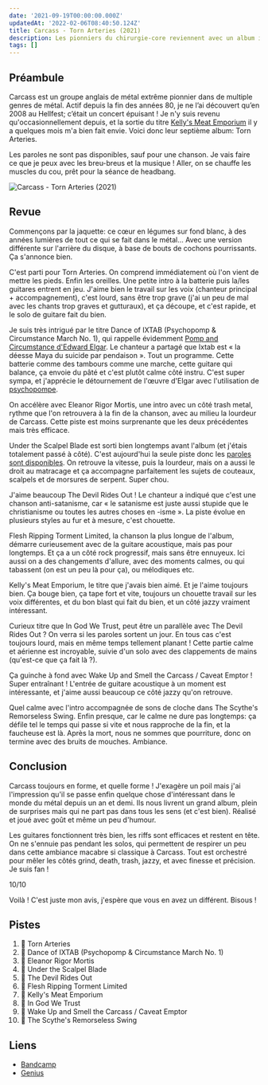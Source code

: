 ```yaml
---
date: '2021-09-19T00:00:00.000Z'
updatedAt: '2022-02-06T08:40:50.124Z'
title: Carcass - Torn Arteries (2021)
description: Les pionniers du chirurgie-core reviennent avec un album incroyable.
tags: []
---
```

## Préambule

Carcass est un groupe anglais de métal extrême pionnier dans de multiple genres de métal. Actif depuis la fin des années 80, je ne l’ai découvert qu’en 2008 au Hellfest; c’était un concert épuisant ! Je n'y suis revenu qu'occasionnellement depuis, et la sortie du titre [Kelly's Meat Emporium](https://www.youtube.com/watch?v=hdcfhccjk78) il y a quelques mois m'a bien fait envie. Voici donc leur septième album: Torn Arteries.

Les paroles ne sont pas disponibles, sauf pour une chanson. Je vais faire ce que je peux avec les breu-breus et la musique ! Aller, on se chauffe les muscles du cou, prêt pour la séance de headbang.

![Carcass - Torn Arteries (2021)](/contentful/1giOnuyhI4vfReqjbVTFUP/38d2252f60cd8aed3f22f0eb5661aa9b/carcass_-_torn_arteries.jpg)

## Revue

Commençons par la jaquette: ce cœur en légumes sur fond blanc, à des années lumières de tout ce qui se fait dans le métal... Avec une version différente sur l'arrière du disque, à base de bouts de cochons pourrissants. Ça s'annonce bien.

C'est parti pour Torn Arteries. On comprend immédiatement où l'on vient de mettre les pieds. Enfin les oreilles. Une petite intro à la batterie puis la/les guitares entrent en jeu. J'aime bien le travail sur les voix (chanteur principal + accompagnement), c'est lourd, sans être trop grave (j'ai un peu de mal avec les chants trop graves et gutturaux), et ça découpe, et c'est rapide, et le solo de guitare fait du bien. 

Je suis très intrigué par le titre Dance of IXTAB (Psychopomp & Circumstance March No. 1), qui rappelle évidemment [Pomp and Circumstance d'Edward Elgar](https://www.youtube.com/watch?v=qGIM5HdnY4g). Le chanteur a partagé que Ixtab est « la déesse Maya du suicide par pendaison ». Tout un programme. Cette batterie comme des tambours comme une marche, cette guitare qui balance, ça envoie du pâté et c'est plutôt calme côté instru. C'est super sympa, et j'apprécie le détournement de l'œuvre d'Elgar avec l'utilisation de [psychopompe](https://fr.wikipedia.org/wiki/Psychopompe). 

On accélère avec Eleanor Rigor Mortis, une intro avec un côté trash metal, rythme que l'on retrouvera à la fin de la chanson, avec au milieu la lourdeur de Carcass. Cette piste est moins surprenante que les deux précédentes mais très efficace.

Under the Scalpel Blade est sorti bien longtemps avant l'album (et j'étais totalement passé à côté). C'est aujourd'hui la seule piste donc les [paroles sont disponibles](https://genius.com/Carcass-under-the-scalpel-blade-lyrics). On retrouve la vitesse, puis la lourdeur, mais on a aussi le droit au matracage et ça accompagne parfaitement les sujets de couteaux, scalpels et de morsures de serpent. Super chou.

J'aime beaucoup The Devil Rides Out ! Le chanteur a indiqué que c'est une chanson anti-satanisme, car « le satanisme est juste aussi stupide que le christianisme ou toutes les autres choses en -isme ». La piste évolue en plusieurs styles au fur et à mesure, c'est chouette.

Flesh Ripping Torment Limited, la chanson la plus longue de l'album, démarre curieusement avec de la guitare acoustique, mais pas pour longtemps. Et ça a un côté rock progressif, mais sans être ennuyeux. Ici aussi on a des changements d'allure, avec des moments calmes, ou qui tabassent (on est un peu là pour ça), ou mélodiques etc. 

Kelly's Meat Emporium, le titre que j'avais bien aimé. Et je l'aime toujours bien. Ça bouge bien, ça tape fort et vite, toujours un chouette travail sur les voix différentes, et du bon blast qui fait du bien, et un côté jazzy vraiment intéressant.

Curieux titre que In God We Trust, peut être un parallèle avec The Devil Rides Out ? On verra si les paroles sortent un jour. En tous cas c'est toujours lourd, mais en même temps tellement planant ! Cette partie calme et aérienne est incroyable, suivie d'un solo avec des clappements de mains (qu'est-ce que ça fait là ?).

Ça guinche à fond avec Wake Up and Smell the Carcass / Caveat Emptor ! Super entraînant ! L'entrée de guitare acoustique à un moment est intéressante, et j'aime aussi beaucoup ce côté jazzy qu'on retrouve. 

Quel calme avec l'intro accompagnée de sons de cloche dans The Scythe's Remorseless Swing. Enfin presque, car le calme ne dure pas longtemps: ça défile tel le temps qui passe si vite et nous rapproche de la fin, et la faucheuse est là. Après la mort, nous ne sommes que pourriture, donc on termine avec des bruits de mouches. Ambiance.

## Conclusion

Carcass toujours en forme, et quelle forme ! J'exagère un poil mais j'ai l'impression qu'il se passe enfin quelque chose d'intéressant dans le monde du métal depuis un an et demi. Ils nous livrent un grand album, plein de surprises mais qui ne part pas dans tous les sens (et c'est bien). Réalisé et joué avec goût et même un peu d'humour.

Les guitares fonctionnent très bien, les riffs sont efficaces et restent en tête. On ne s'ennuie pas pendant les solos, qui permettent de respirer un peu dans cette ambiance macabre si classique à Carcass. Tout est orchestré pour mêler les côtés grind, death, trash, jazzy, et avec finesse et précision. Je suis fan !

10/10

Voilà ! C'est juste mon avis, j'espère que vous en avez un différent. Bisous !

## Pistes

1. 💖 Torn Arteries
2. 💖 Dance of IXTAB (Psychopomp & Circumstance March No. 1)
3. 💖 Eleanor Rigor Mortis
4. 💖 Under the Scalpel Blade
5. 💖 The Devil Rides Out
6. 💖 Flesh Ripping Torment Limited
7. 💖 Kelly's Meat Emporium
8. 💖 In God We Trust
9. 💖 Wake Up and Smell the Carcass / Caveat Emptor
10. 💖 The Scythe's Remorseless Swing 

## Liens

* [Bandcamp](https://carcass.bandcamp.com/album/torn-arteries)
* [Genius](https://genius.com/albums/Carcass/Torn-arteries)
